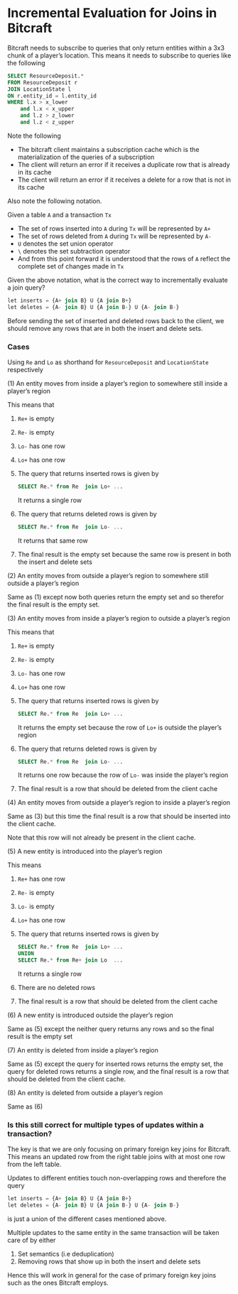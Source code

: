 # Incremental Evaluation for Joins in Bitcraft

Bitcraft needs to subscribe to queries that only return entities within a 3x3
chunk of a player’s location. This means it needs to subscribe to queries like
the following

```sql
SELECT ResourceDeposit.*
FROM ResourceDeposit r
JOIN LocationState l
ON r.entity_id = l.entity_id
WHERE l.x > x_lower
    and l.x < x_upper
    and l.z > z_lower
    and l.z < z_upper
```

Note the following

- The bitcraft client maintains a subscription cache which is the
  materialization of the queries of a subscription
- The client will return an error if it receives a duplicate row that is already
  in its cache
- The client will return an error if it receives a delete for a row that is not
  in its cache

Also note the following notation.

Given a table `A` and a transaction `Tx`

- The set of rows inserted into `A` during `Tx` will be represented by `A+`
- The set of rows deleted from `A` during `Tx` will be represented by `A-`
- `U` denotes the set union operator
- `\` denotes the set subtraction operator
- And from this point forward it is understood that the rows of `A` reflect the
  complete set of changes made in `Tx`

Given the above notation, what is the correct way to incrementally evaluate a
join query?

```sql
let inserts = {A+ join B} U {A join B+}
let deletes = {A- join B} U {A join B-} U {A- join B-}
```

Before sending the set of inserted and deleted rows back to the client, we
should remove any rows that are in both the insert and delete sets.

### Cases

Using `Re` and `Lo` as shorthand for `ResourceDeposit` and `LocationState`
respectively

(1) An entity moves from inside a player’s region to somewhere still inside a
player’s region

This means that

1. `Re+` is empty
2. `Re-` is empty
3. `Lo-` has one row
4. `Lo+` has one row
5. The query that returns inserted rows is given by

    ```sql
    SELECT Re.* from Re  join Lo+ ...
    ```

    It returns a single row

6. The query that returns deleted rows is given by

    ```sql
    SELECT Re.* from Re  join Lo- ...
    ```

    It returns that same row

7. The final result is the empty set because the same row is present in both the
   insert and delete sets

(2) An entity moves from outside a player’s region to somewhere still outside a
player’s region

Same as (1) except now both queries return the empty set and so therefor the
final result is the empty set.

(3) An entity moves from inside a player’s region to outside a player’s region

This means that

1. `Re+` is empty
2. `Re-` is empty
3. `Lo-` has one row
4. `Lo+` has one row
5. The query that returns inserted rows is given by

    ```sql
    SELECT Re.* from Re  join Lo+ ...
    ```

    It returns the empty set because the row of `Lo+` is outside the player’s
    region

6. The query that returns deleted rows is given by

    ```sql
    SELECT Re.* from Re  join Lo- ...
    ```

    It returns one row because the row of `Lo-` was inside the player’s region

7. The final result is a row that should be deleted from the client cache

(4) An entity moves from outside a player’s region to inside a player’s region

Same as (3) but this time the final result is a row that should be inserted into
the client cache.

Note that this row will not already be present in the client cache.

(5) A new entity is introduced into the player’s region

This means

1. `Re+` has one row
2. `Re-` is empty
3. `Lo-` is empty
4. `Lo+` has one row
5. The query that returns inserted rows is given by

    ```sql
    SELECT Re.* from Re  join Lo+ ...
    UNION
    SELECT Re.* from Re+ join Lo  ...
    ```

    It returns a single row

6. There are no deleted rows
7. The final result is a row that should be deleted from the client cache

(6) A new entity is introduced outside the player’s region

Same as (5) except the neither query returns any rows and so the final result is
the empty set

(7) An entity is deleted from inside a player’s region

Same as (5) except the query for inserted rows returns the empty set, the query
for deleted rows returns a single row, and the final result is a row that should
be deleted from the client cache.

(8) An entity is deleted from outside a player’s region

Same as (6)

### Is this still correct for multiple types of updates within a transaction?

The key is that we are only focusing on primary foreign key joins for Bitcraft.
This means an updated row from the right table joins with at most one row from
the left table.

Updates to different entities touch non-overlapping rows and therefore the query

```sql
let inserts = {A+ join B} U {A join B+}
let deletes = {A- join B} U {A join B-} U {A- join B-}
```

is just a union of the different cases mentioned above.

Multiple updates to the same entity in the same transaction will be taken care
of by either

1. Set semantics (i.e deduplication)
2. Removing rows that show up in both the insert and delete sets

Hence this will work in general for the case of primary foreign key joins such
as the ones Bitcraft employs.
